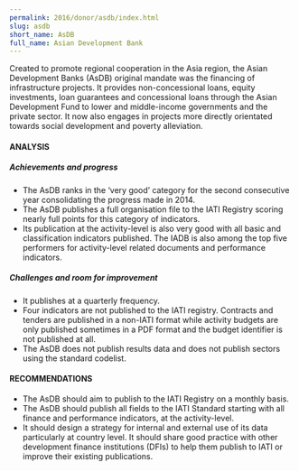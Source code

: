 ```yaml
---
permalink: 2016/donor/asdb/index.html
slug: asdb
short_name: AsDB
full_name: Asian Development Bank
---
```


Created to promote regional cooperation in the Asia region, the Asian Development Banks (AsDB) original mandate was the financing of infrastructure projects. It provides non-concessional loans, equity investments, loan guarantees and concessional loans through the Asian Development Fund to lower and middle-income governments and the private sector. It now also engages in projects more directly orientated towards social development and poverty alleviation.

#### ANALYSIS

##### Achievements and progress

 * The AsDB ranks in the ‘very good’ category for the second consecutive year consolidating the progress made in 2014.
 * The AsDB publishes a full organisation file to the IATI Registry scoring nearly full points for this category of indicators.
 * Its publication at the activity-level is also very good with all basic and classification indicators published. The IADB is also among the top five performers for activity-level related documents and performance indicators.

##### Challenges and room for improvement

 * It publishes at a quarterly frequency.
 * Four indicators are not published to the IATI registry. Contracts and tenders are published in a non-IATI format while activity budgets are only published sometimes in a PDF format and the budget identifier is not published at all.
 * The AsDB does not publish results data and does not publish sectors using the standard codelist.

#### RECOMMENDATIONS

 * The AsDB should aim to publish to the IATI Registry on a monthly basis.
 * The AsDB should publish all fields to the IATI Standard starting with all finance and performance indicators, at the activity-level.
 * It should design a strategy for internal and external use of its data particularly at country level. It should share good practice with other development finance institutions (DFIs) to help them publish to IATI or improve their existing publications.
